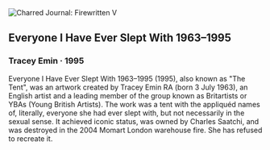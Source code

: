 <div class="artwork-of-the-day">
  <div class="container">
    <div class="img-wrapper">
      <img
        src="https://uploads1.wikiart.org/images/tracey-emin/everyone-i-have-ever-slept-with-1963-1995-1995.jpg"
        alt="Charred Journal: Firewritten V" />
    </div>
    <div class="artwork-detail">
      <div class="artwork-origin"> 
        <h2 class="artwork-name">Everyone I Have Ever Slept With 1963–1995</h2>
        <h3 class="artist">
          Tracey Emin
                    ·  1995
        </h3>
      </div>
      <p class="description">
        <span class="artwork-description-text ng-binding" ng-bind-html="viewModel.ArtworkOfTheDay.Description | unsafe">Everyone I Have Ever Slept With 1963–1995 (1995), also known as "The Tent", was an artwork created by Tracey Emin RA (born 3 July 1963), an English artist and a leading member of the group known as Britartists or YBAs (Young British Artists). The work was a tent with the appliquéd names of, literally, everyone she had ever slept with, but not necessarily in the sexual sense. It achieved iconic status, was owned by Charles Saatchi, and was destroyed in the 2004 Momart London warehouse fire. She has refused to recreate it.</span>
                        <div class="text-shadow-container" ng-show="showShadow" style=""></div>
      </p>
    </div>
  </div>

</div>
